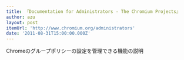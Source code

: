 ```yaml
---
title: 『Documentation for Administrators - The Chromium Projects』
author: azu
layout: post
itemUrl: 'http://www.chromium.org/administrators'
date: '2011-08-31T15:00:00.000Z'
---
```

Chromeのグループポリシーの設定を管理できる機能の説明
